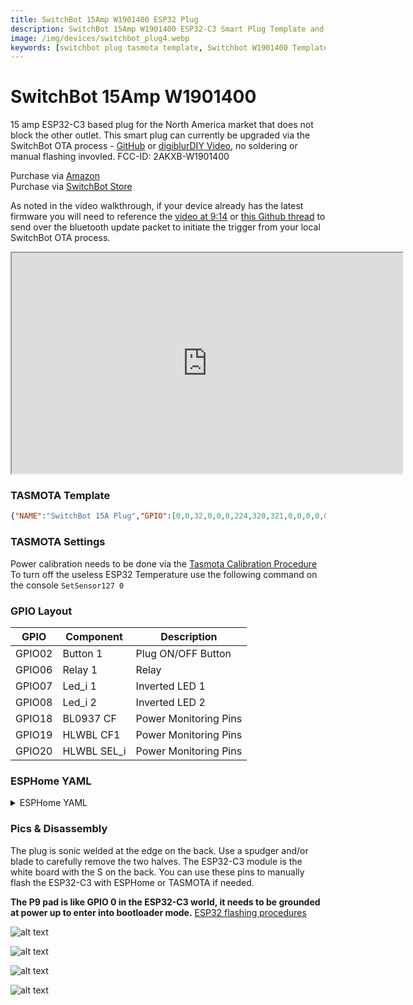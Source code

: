 ```yaml
---
title: SwitchBot 15Amp W1901400 ESP32 Plug
description: SwitchBot 15Amp W1901400 ESP32-C3 Smart Plug Template and Setup for TASMOTA and ESPHome
image: /img/devices/switchbot_plug4.webp
keywords: [switchbot plug tasmota template, Switchbot W1901400 Template, Switchbot Plug ESPHome, 2AKXB-W1901400, switchbot tasmota, switchbot bluetooth proxy]
---
```


# SwitchBot 15Amp W1901400 

15 amp ESP32-C3 based plug for the North America market that does not block the other outlet.  This smart plug can currently be upgraded via the SwitchBot OTA process - [GitHub](https://github.com/kendallgoto/switchbota) or [digiblurDIY Video](https://youtu.be/iTexFQ0Th0I), no soldering or manual flashing invovled.  FCC-ID: 2AKXB-W1901400  

Purchase via [Amazon](https://amzn.to/3MzVSSR)  
Purchase via [SwitchBot Store](https://switchbot.vip/3avyiJe)

As noted in the video walkthrough, if your device already has the latest firmware you will need to reference the [video at 9:14](https://youtu.be/iTexFQ0Th0I?t=554) or [this Github thread](https://github.com/kendallgoto/switchbota/issues/3#issuecomment-1121864522) to send over the bluetooth update packet to initiate the trigger from your local SwitchBot OTA process.  

<iframe allowfullscreen height="353" src="https://www.youtube.com/embed/iTexFQ0Th0I" width="625" youtube-src-=""></iframe>  

### TASMOTA Template
```json
{"NAME":"SwitchBot 15A Plug","GPIO":[0,0,32,0,0,0,224,320,321,0,0,0,0,0,0,0,0,0,2720,2656,2624,0],"FLAG":0,"BASE":1}
```

### TASMOTA Settings   
Power calibration needs to be done via the [Tasmota Calibration Procedure](https://tasmota.github.io/docs/Power-Monitoring-Calibration/#calibration-procedure)  
To turn off the useless ESP32 Temperature use the following command on the console `SetSensor127 0`

### GPIO Layout

| GPIO |    Component | Description |
|------ |-------------|-------------|         
|GPIO02	| Button 1 | Plug ON/OFF Button
|GPIO06	| Relay 1 | Relay
|GPIO07	| Led_i 1 | Inverted LED 1
|GPIO08	| Led_i 2 | Inverted LED 2
|GPIO18	| BL0937 CF | Power Monitoring Pins
|GPIO19	| HLWBL CF1 | Power Monitoring Pins
|GPIO20	| HLWBL SEL_i | Power Monitoring Pins

### ESPHome YAML
<details><summary>ESPHome YAML</summary>     
<p>

```yaml
substitutions:
  display_name: esp32c3-sbotplug

esphome:
  name: ${display_name}
  platformio_options:
    board_build.mcu: esp32c3
    board_build.variant: esp32c3  

esp32:
  variant: ESP32C3
  board: esp32dev
  framework:
    type: esp-idf
    sdkconfig_options:
      CONFIG_BT_BLE_50_FEATURES_SUPPORTED: y
      CONFIG_BT_BLE_42_FEATURES_SUPPORTED: y
      CONFIG_ESP_TASK_WDT_TIMEOUT_S: "10"    

logger:
api:
ota:

button:
  - platform: safe_mode
    name: ${display_name} (Safe Mode)

wifi:
  ssid: !secret wifi_myssid
  password: !secret wifi_mypass
  manual_ip:
    static_ip: !secret ip_esp32c3_sbotplug
    gateway: !secret ip_gateway
    subnet: !secret ip_subnet
    dns1: !secret ip_dns1

#  Disable the bluetooth tracker/proxy if they are not needed
esp32_ble_tracker:
  scan_parameters:
# Adjust timing if the defaults do not work in your environment
#    interval: 1100ms
#    window: 1100ms
    active: true

bluetooth_proxy:
  active: true

sensor:
  - platform: hlw8012
    sel_pin:
      number: GPIO20
      inverted: true
    cf_pin: GPIO18
    cf1_pin: GPIO19
    model: BL0937
    current_resistor: 0.0011
    voltage_divider: 1450
    current:
      name: ${display_name} Amps
    voltage:
      name: ${display_name} Volts
    power:
      name: ${display_name} Watts
      accuracy_decimals: 0       
    energy:
      name: ${display_name} Energy
    update_interval: 3s
    change_mode_every: 4

switch:
  - platform: gpio
    name: ${display_name} Relay
    id: relay
    device_class: outlet
    pin: GPIO6
    restore_mode: RESTORE_DEFAULT_OFF
    on_turn_on:
      then:
        - light.turn_on: white_led
    on_turn_off:
      then:
        - light.turn_off: white_led  

binary_sensor:
  - platform: gpio
    internal: true
    pin:
      number: GPIO2
      mode: INPUT_PULLUP
      inverted: true
    name: ${display_name} Button
    filters:
      - delayed_on: 10ms
    on_press:
      then:
        - switch.toggle: relay 

light:
  - platform: binary
    internal: true
    name: ${display_name} White LED
    id: white_led
    output: white_output
    restore_mode: RESTORE_DEFAULT_OFF

output:
  - id: white_output
    platform: gpio
    pin: GPIO7
    inverted: true

status_led:
  pin:
    number: GPIO8
    inverted: true
```
</p></details>

### Pics & Disassembly

The plug is sonic welded at the edge on the back.  Use a spudger and/or blade to carefully remove the two halves.  The ESP32-C3 module is the white board with the S on the back.  You can use these pins to manually flash the ESP32-C3 with ESPHome or TASMOTA if needed.  

**The P9 pad is like GPIO 0 in the ESP32-C3 world, it needs to be grounded at power up to enter into bootloader mode.**  [ESP32 flashing procedures](/wiki/tasmota/how_to_flash_esp32)

![alt text](/img/devices/switchbot_bulb1.webp "SwitchBot 15Amp W1901400 #1")

![alt text](/img/devices/switchbot_plug1.webp "SwitchBot 15Amp W1901400 #2")

![alt text](/img/devices/switchbot_plug2.webp "SwitchBot 15Amp W1901400 #3")

![alt text](/img/devices/switchbot_plug3.webp "SwitchBot 15Amp W1901400 #4")
